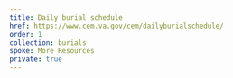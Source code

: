 ```yaml
---
title: Daily burial schedule
href: https://www.cem.va.gov/cem/dailyburialschedule/
order: 1
collection: burials
spoke: More Resources
private: true
---
```

